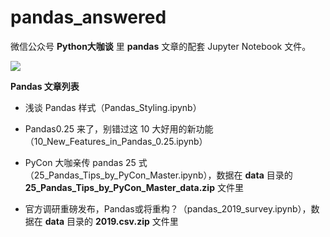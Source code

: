 # pandas_answered

微信公众号 **Python大咖谈** 里 **pandas** 文章的配套 Jupyter Notebook 文件。

![](https://upload-images.jianshu.io/upload_images/3240514-61004f2c71be4a0b.png?imageMogr2/auto-orient/strip%7CimageView2/2/w/1240)

**Pandas 文章列表**

* 浅谈 Pandas 样式（Pandas_Styling.ipynb）

* Pandas0.25 来了，别错过这 10 大好用的新功能（10_New_Features_in_Pandas_0.25.ipynb）

* PyCon 大咖亲传 pandas 25 式（25_Pandas_Tips_by_PyCon_Master.ipynb），数据在 **data** 目录的 **25_Pandas_Tips_by_PyCon_Master_data.zip** 文件里

* 官方调研重磅发布，Pandas或将重构？（pandas_2019_survey.ipynb），数据在 **data** 目录的 **2019.csv.zip** 文件里
